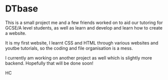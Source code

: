 # DTbase

This is a small project me and a few friends worked on to aid our tutoring for GCSE/A level students, as well as learn and develop and learn how to create a website.

It is my first website, I learnt CSS and HTML through various websites and youtbe tutorials, so the coding and file organisation is a mess.

I currently am working on another project as well which is slightly more backend. Hopefully that will be done soon!

HC
